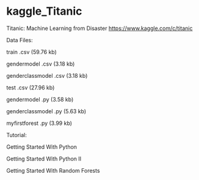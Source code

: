 # kaggle_Titanic
Titanic: Machine Learning from Disaster
https://www.kaggle.com/c/titanic

Data Files:

  train	.csv (59.76 kb)

  gendermodel	.csv (3.18 kb)

  genderclassmodel	.csv (3.18 kb)

  test	.csv (27.96 kb)

  gendermodel	.py (3.58 kb)

  genderclassmodel	.py (5.63 kb)

  myfirstforest	.py (3.99 kb)


Tutorial:

  Getting Started With Python
  
  Getting Started With Python II
  
  Getting Started With Random Forests

